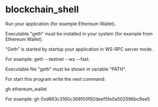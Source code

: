 # blockchain_shell

Run your application (for example Ethereum Wallet).

Executable "geth" must be installed in your system (for example from Ethereum Wallet). 

"Geth" is started by startup your application in  WS-RPC server mode.

For example: geth --testnet --ws --fast.

Executable file "geth" must be shown in variable "PATH".

For start this program write the next command:

gh ethereum_wallet

For example: gh 0xd663c3160c368f00f92deef5fe0a502596bc9ee5


